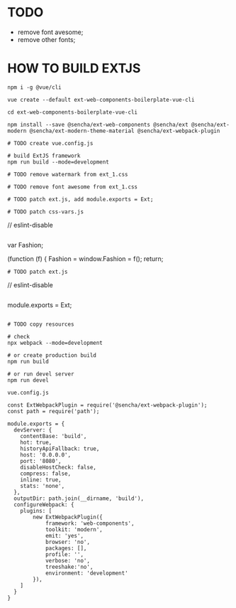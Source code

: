 # TODO
- remove font avesome;
- remove other fonts;

# HOW TO BUILD EXTJS

```
npm i -g @vue/cli

vue create --default ext-web-components-boilerplate-vue-cli

cd ext-web-components-boilerplate-vue-cli

npm install --save @sencha/ext-web-components @sencha/ext @sencha/ext-modern @sencha/ext-modern-theme-material @sencha/ext-webpack-plugin

# TODO create vue.config.js

# build ExtJS framework
npm run build --mode=development

# TODO remove watermark from ext_1.css

# TODO remove font awesome from ext_1.css

# TODO patch ext.js, add module.exports = Ext;

# TODO patch css-vars.js
```
// eslint-disable
```
```
var Fashion;

(function (f) {
    Fashion = window.Fashion = f();
    return;
```
# TODO patch ext.js
```
// eslint-disable
```
```
module.exports = Ext;
```

# TODO copy resources

# check
npx webpack --mode=development

# or create production build
npm run build

# or run devel server
npm run devel
```

```vue.config.js ```
```
const ExtWebpackPlugin = require('@sencha/ext-webpack-plugin');
const path = require('path');

module.exports = {
  devServer: {
    contentBase: 'build',
    hot: true,
    historyApiFallback: true,
    host: '0.0.0.0',
    port: '8080',
    disableHostCheck: false,
    compress: false,
    inline: true,
    stats: 'none',
  },
  outputDir: path.join(__dirname, 'build'),
  configureWebpack: {
    plugins: [
        new ExtWebpackPlugin({
            framework: 'web-components',
            toolkit: 'modern',
            emit: 'yes',
            browser: 'no',
            packages: [],
            profile: '',
            verbose: 'no',
            treeshake:'no',
            environment: 'development'
        }),
    ]
  }
}
```
